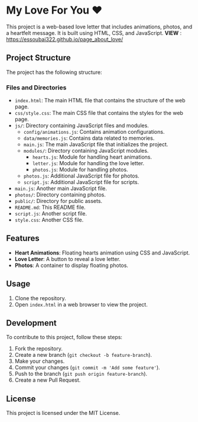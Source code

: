# My Love For You ❤️

This project is a web-based love letter that includes animations, photos, and a heartfelt message. It is built using HTML, CSS, and JavaScript.
**VIEW** :  https://essoubai322.github.io/page_about_love/
## Project Structure

The project has the following structure:

### Files and Directories

- `index.html`: The main HTML file that contains the structure of the web page.
- `css/style.css`: The main CSS file that contains the styles for the web page.
- `js/`: Directory containing JavaScript files and modules.
  - `config/animations.js`: Contains animation configurations.
  - `data/memories.js`: Contains data related to memories.
  - `main.js`: The main JavaScript file that initializes the project.
  - `modules/`: Directory containing JavaScript modules.
    - `hearts.js`: Module for handling heart animations.
    - `letter.js`: Module for handling the love letter.
    - `photos.js`: Module for handling photos.
  - `photos.js`: Additional JavaScript file for photos.
  - `script.js`: Additional JavaScript file for scripts.
- `main.js`: Another main JavaScript file.
- `photos/`: Directory containing photos.
- `public/`: Directory for public assets.
- `README.md`: This README file.
- `script.js`: Another script file.
- `style.css`: Another CSS file.

## Features

- **Heart Animations**: Floating hearts animation using CSS and JavaScript.
- **Love Letter**: A button to reveal a love letter.
- **Photos**: A container to display floating photos.

## Usage

1. Clone the repository.
2. Open `index.html` in a web browser to view the project.

## Development

To contribute to this project, follow these steps:

1. Fork the repository.
2. Create a new branch (`git checkout -b feature-branch`).
3. Make your changes.
4. Commit your changes (`git commit -m 'Add some feature'`).
5. Push to the branch (`git push origin feature-branch`).
6. Create a new Pull Request.

## License

This project is licensed under the MIT License.
